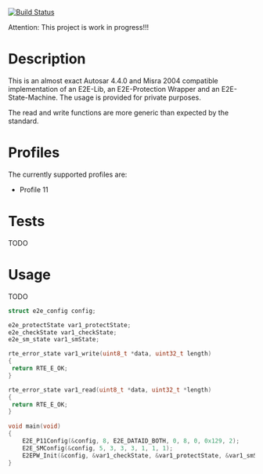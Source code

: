 [![Build Status](https://travis-ci.com/tilluhlig/e2e.svg?branch=main)](https://travis-ci.com/tilluhlig/e2e)

Attention: This project is work in progress!!!

# Description
This is an almost exact Autosar 4.4.0 and Misra 2004 compatible implementation of an E2E-Lib, an E2E-Protection Wrapper and an E2E-State-Machine. The usage is provided for private purposes.

The read and write functions are more generic than expected by the standard.

# Profiles
The currently supported profiles are:
- Profile 11

# Tests
TODO

# Usage
TODO

``` C
struct e2e_config config;

e2e_protectState var1_protectState;
e2e_checkState var1_checkState;
e2e_sm_state var1_smState;

rte_error_state var1_write(uint8_t *data, uint32_t length)
{
 return RTE_E_OK;
}

rte_error_state var1_read(uint8_t *data, uint32_t *length)
{
 return RTE_E_OK;
}
 
void main(void)
{
	E2E_P11Config(&config, 8, E2E_DATAID_BOTH, 0, 8, 0, 0x129, 2);
	E2E_SMConfig(&config, 5, 3, 3, 3, 1, 1, 1);
	E2EPW_Init(&config, &var1_checkState, &var1_protectState, &var1_smState, &var1_write, &var1_read);
}
```

